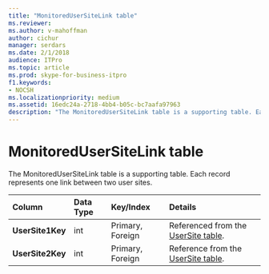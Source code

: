 ```yaml
---
title: "MonitoredUserSiteLink table"
ms.reviewer: 
ms.author: v-mahoffman
author: cichur
manager: serdars
ms.date: 2/1/2018
audience: ITPro
ms.topic: article
ms.prod: skype-for-business-itpro
f1.keywords:
- NOCSH
ms.localizationpriority: medium
ms.assetid: 16edc24a-2718-4bb4-b05c-bc7aafa97963
description: "The MonitoredUserSiteLink table is a supporting table. Each record represents one link between two user sites."
---
```


# MonitoredUserSiteLink table
 
The MonitoredUserSiteLink table is a supporting table. Each record represents one link between two user sites.
  
|**Column**|**Data Type**|**Key/Index**|**Details**|
|:-----|:-----|:-----|:-----|
|**UserSite1Key** <br/> |int  <br/> |Primary, Foreign  <br/> |Referenced from the [UserSite table](usersite.md).  <br/> |
|**UserSite2Key** <br/> |int  <br/> |Primary, Foreign  <br/> |Reference from the [UserSite table](usersite.md).  <br/> |
   

